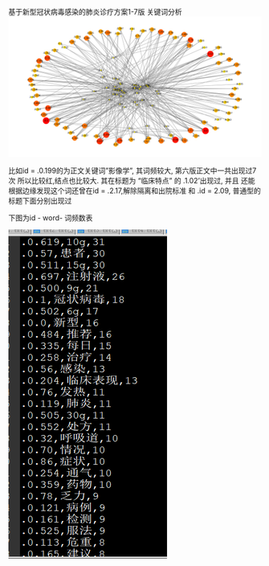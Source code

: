 基于新型冠状病毒感染的肺炎诊疗方案1-7版 关键词分析
![words_relation](./words_relation.png)


比如id = .0.199的为正文关键词”影像学”, 其词频较大, 第六版正文中一共出现过7次 所以比较红,结点也比较大.
其在标题为 “临床特点” 的  .1.02’出现过, 并且 还能根据边缘发现这个词还曾在id = .2.17,解除隔离和出院标准 和 .id = 2.09,
普通型的标题下面分别出现过

下图为id - word- 词频数表

![word_dict](./words_dict.png)





